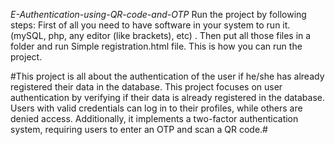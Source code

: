 *E-Authentication-using-QR-code-and-OTP*
Run the project by following steps: First of all you need to have software in your system to run it. (mySQL, php, any editor (like brackets), etc) . Then put all those files in a folder and run Simple registration.html file. This is how you can run the project.

#This project is all about the authentication of the user if he/she has already registered their data in the database. This project focuses on user authentication by verifying if their data is already registered in the database. Users with valid credentials can log in to their profiles, while others are denied access. Additionally, it implements a two-factor authentication system, requiring users to enter an OTP and scan a QR code.#
